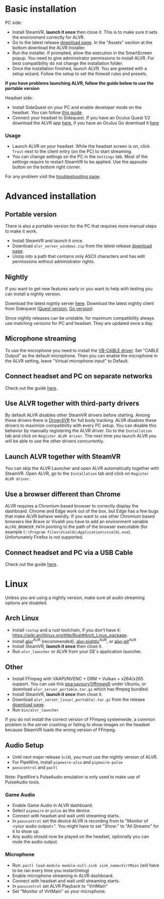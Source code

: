 # Basic installation

PC side:

* Install SteamVR, **launch it once** then close it. This is to make sure it sets the environment correctly for ALVR.
* Go to the latest release [download page](https://github.com/alvr-org/ALVR/releases/latest). In the "Assets" section at the bottom download the ALVR Installer.
* Run the installer. If prompted, allow the execution in the SmartScreen popup. You need to give administrator permissions to install ALVR. For best compatibility do not change the installation folder.
* Once the installation finished, launch ALVR. You are greeted with a setup wizard. Follow the setup to set the firewall rules and presets.

**If you have problems launching ALVR, follow the guide below to use the portable version**

Headset side:

* Install SideQuest on your PC and enable developer mode on the headset. You can follow [this guide](https://sidequestvr.com/setup-howto).
* Connect your headset to Sidequest. If you have an Oculus Quest 1/2 download the ALVR app [here](https://sidequestvr.com/app/9), if you have an Oculus Go download it [here](https://sidequestvr.com/app/2658)

### Usage

* Launch ALVR on your headset. While the headset screen is on, click `Trust` next to the client entry (on the PC) to start streaming.  
* You can change settings on the PC in the `Settings` tab. Most of the settings require to restart SteamVR to be applied. Use the apposite button on the bottom right corner.

For any problem visit the [troubleshooting page](https://github.com/alvr-org/ALVR/wiki/Troubleshooting).

# Advanced installation

## Portable version
There is also a portable version for the PC that requires more manual steps to make it work.

* Install SteamVR and launch it once.
* Download `alvr_server_windows.zip` from the latest release [download page](https://github.com/alvr-org/ALVR/releases/latest).
* Unzip into a path that contains only ASCII characters and has edit permissions without administrator rights.

## Nightly

If you want to get new features early or you want to help with testing you can install a nightly version.

Download the latest nightly server [here](https://github.com/alvr-org/ALVR-nightly/releases/latest). Download the latest nightly client from Sidequest ([Quest version](https://sidequestvr.com/app/2281), [Go version](https://sidequestvr.com/app/2580)).

Since nightly releases can be unstable, for maximum compatibility always use matching versions for PC and headset. They are updated once a day.

## Microphone streaming

To use the microphone you need to install the [VB-CABLE driver](https://vb-audio.com/Cable/). Set "CABLE Output" as the default microphone. Then you can enable the microphone in the ALVR setting, leave "Virtual microphone input" to Default.

## Connect headset and PC on separate networks

Check out the guide [here](https://github.com/alvr-org/ALVR/wiki/ALVR-client-and-server-on-separate-networks).

## Use ALVR together with third-party drivers

By default ALVR disables other SteamVR drivers before starting. Among these drivers there is [Driver4VR](https://www.driver4vr.com/) for full body tracking. ALVR disables these drivers to maximize compatibility with every PC setup. You can disable this behavior by manually registering the ALVR driver. Go to the `Installation` tab and click on `Register ALVR driver`. The next time you launch ALVR you will be able to use the other drivers concurrently.

## Launch ALVR together with SteamVR

You can skip the ALVR Launcher and open ALVR automatically together with SteamVR. Open ALVR, go to the `Installation` tab and click on `Register ALVR driver`.

## Use a browser different than Chrome

ALVR requires a Chromium based browser to correctly display the dashboard. Chrome and Edge work out of the box, but Edge has a few bugs that make ALVR behave weirdly. If you want to use other Chromium based browsers like Brave or Vivaldi you have to add an environment variable `ALCRO_BROWSER_PATH` pointing to the path of the browser executable (for example `C:\Program Files\Vivaldi\Application\vivaldi.exe`). Unfortunately Firefox is not supported.

## Connect headset and PC via a USB Cable
Check out the guide [here](https://github.com/alvr-org/ALVR/wiki/Use-ALVR-through-a-USB-connection).


# Linux

Unless you are using a nightly version, make sure all audio streaming options are disabled.

## Arch Linux

* Install `rustup` and a rust toolchain, if you don't have it: <https://wiki.archlinux.org/title/Rust#Arch_Linux_package>.
* Install [alvr](https://aur.archlinux.org/packages/alvr)<sup>AUR</sup> (recommended), [alvr-nightly](https://aur.archlinux.org/packages/alvr-nightly)<sup>AUR</sup>, or [alvr-git](https://aur.archlinux.org/packages/alvr-git)<sup>AUR</sup>
* Install SteamVR, **launch it once** then close it.
* Run `alvr_launcher` or ALVR from your DE's application launcher.

## Other

* Install FFmpeg with VAAPI/NVENC + DRM + Vulkan + x264/x265 support. You can use this [ppa:savoury1/ffmpeg5](https://launchpad.net/~savoury1/+archive/ubuntu/ffmpeg5) under Ubuntu, or download `alvr_server_portable.tar.gz` which has ffmpeg bundled.
* Install SteamVR, **launch it once** then close it.
* Download `alvr_server_linux(_portable).tar.gz` from the release [download page](https://github.com/alvr-org/ALVR/releases/latest).
* Run `bin/alvr_launcher`

If you do not install the correct version of FFmpeg systemwide, a common problem is the server crashing or failing to show images on the headset because SteamVR loads the wrong version of FFmpeg.

## Audio Setup

* Until next major release (`v19`), you must use the nightly version of ALVR.
* For PipeWire, install `pipewire-alsa` and `pipewire-pulse`
* `pavucontrol` and `pactl`

Note: PipeWire's PulseAudio emulation is only used to make use of PulseAudio tools.

### Game Audio

* Enable Game Audio in ALVR dashboard.
* Select `pipewire` or `pulse` as the device.
* Connect with headset and wait until streaming starts.
* In `pavucontrol` set the device ALVR is recording from to "Monitor of \<your audio output\>". You might have to set "Show:" to "All Streams" for it to show up.
* Any audio should now be played on the headset, optionally you can mute the audio output.

### Microphone

* Run: `pactl load-module module-null-sink sink_name=VirtMain` (will have to be ran every time you restart/relog)
* Enable microphone streaming in ALVR dashboard.
* Connect with headset and wait until streaming starts.
* In `pavucontrol` set ALVR Playback to "VirtMain"
* Set "Monitor of VirtMain" as your microphone.
